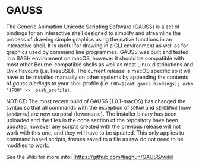 # GAUSS
The Generic Animation Unicode Scripting Software (GAUSS) is a set of bindings for an interactive shell designed to simplify and streamline the process of drawing simple graphics using the native functions in an interactive shell. It is useful for drawing in a CLI environment as well as for graphics used by command line programmes. GAUSS was built and tested in a BASH environment on macOS, however it should be compatible with most other Bourne-compatible shells as well as most Linux distributions and Unix flavours (i.e. FreeBSD). The current release is macOS specific so it will have to be installed manually on other systems by appending the contents of *gauss.bindings* to your shell profile (i.e. `FOO=$(cat gauss.bindings); echo "$FOO" >> .bash_profile`).

NOTICE: The most recent build of GAUSS (1.0.1-macOS) has changed the syntax so that all commands with the exception of `$DRAW` and `$ENDDRAW` (now `$endDraw`) are now corporal (lowercase). The installer binary has been uploaded and the files in the code section of the repository have been updated, however any scripts created with the previous release will not work with this one, and they will have to be updated. This only applies to command based scripts, frames saved to a file as raw do not need to be modified to work.

See the Wiki for more info [[https://github.com/tiaghun/GAUSS/wiki]
